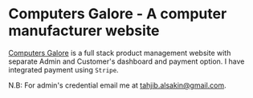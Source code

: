 # Computers Galore - A computer manufacturer website
[Computers Galore](https://github.com/facebook/create-react-app) is a full stack product management website with separate Admin and Customer's dashboard and payment option.
I have integrated payment using `Stripe`.


N.B: For admin's credential email me at tahjib.alsakin@gmail.com.
